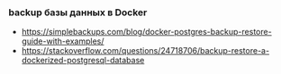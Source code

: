 ### backup базы данных в Docker

- https://simplebackups.com/blog/docker-postgres-backup-restore-guide-with-examples/
- https://stackoverflow.com/questions/24718706/backup-restore-a-dockerized-postgresql-database
